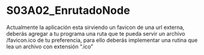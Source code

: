 # S03A02_EnrutadoNode
Actualmente la aplicación esta sirviendo un favicon de una url externa, deberás agregar a tu programa una ruta que te pueda servir un archivo /favicon.ico de tu preferencia, para ello deberás implementar una rutina que lea un archivo con extensión “.ico”
